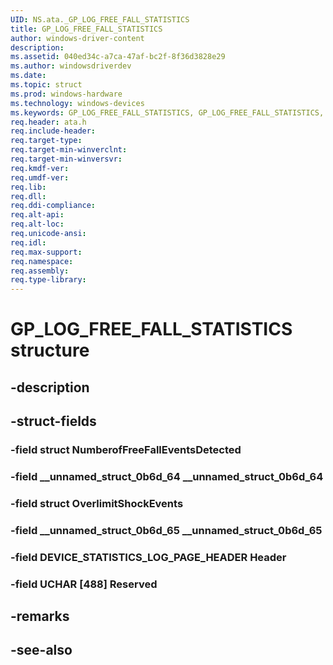 ```yaml
---
UID: NS.ata._GP_LOG_FREE_FALL_STATISTICS
title: GP_LOG_FREE_FALL_STATISTICS
author: windows-driver-content
description: 
ms.assetid: 040ed34c-a7ca-47af-bc2f-8f36d3828e29
ms.author: windowsdriverdev
ms.date: 
ms.topic: struct
ms.prod: windows-hardware
ms.technology: windows-devices
ms.keywords: GP_LOG_FREE_FALL_STATISTICS, GP_LOG_FREE_FALL_STATISTICS, *PGP_LOG_FREE_FALL_STATISTICS
req.header: ata.h
req.include-header:
req.target-type:
req.target-min-winverclnt:
req.target-min-winversvr:
req.kmdf-ver:
req.umdf-ver:
req.lib:
req.dll:
req.ddi-compliance:
req.alt-api:
req.alt-loc:
req.unicode-ansi:
req.idl:
req.max-support:
req.namespace:
req.assembly:
req.type-library:
---
```


# GP_LOG_FREE_FALL_STATISTICS structure

## -description



## -struct-fields

### -field struct NumberofFreeFallEventsDetected			
 	
### -field __unnamed_struct_0b6d_64 __unnamed_struct_0b6d_64			
 	
### -field struct OverlimitShockEvents			
 	
### -field __unnamed_struct_0b6d_65 __unnamed_struct_0b6d_65			
 	
### -field DEVICE_STATISTICS_LOG_PAGE_HEADER Header			
 	
### -field UCHAR [488] Reserved			
 	
## -remarks

## -see-also